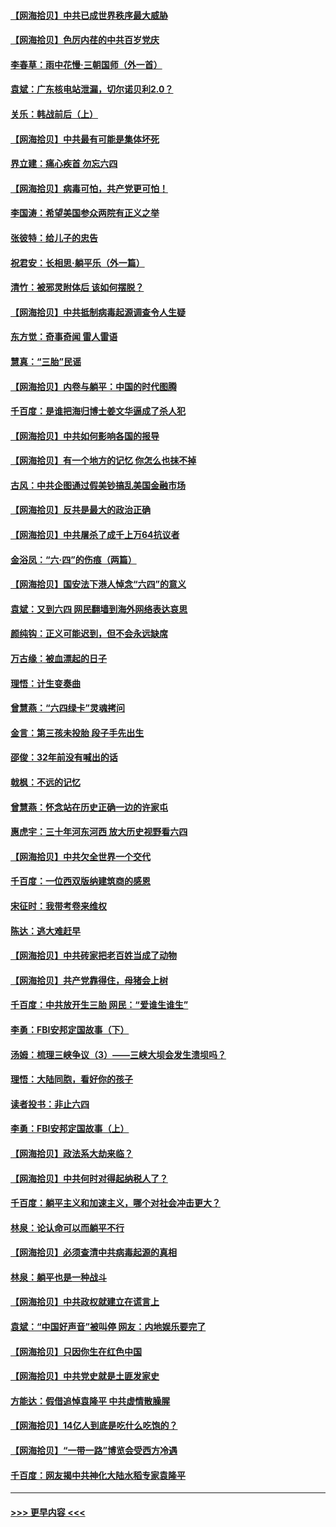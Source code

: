 #### [【网海拾贝】中共已成世界秩序最大威胁](../pages/nsc993/n13028138.md?t=06180351) 
#### [【网海拾贝】色厉内荏的中共百岁党庆](../pages/nsc993/n13025582.md?t=06180351) 
#### [李春草：雨中花慢‧三朝国师（外一首）](../pages/nsc993/n13025567.md?t=06180351) 
#### [袁斌：广东核电站泄漏，切尔诺贝利2.0？](../pages/nsc993/n13025475.md?t=06180351) 
#### [关乐：韩战前后（上）](../pages/nsc993/n13025387.md?t=06180351) 
#### [【网海拾贝】中共最有可能是集体坏死](../pages/nsc993/n13023101.md?t=06180351) 
#### [界立建：痛心疾首 勿忘六四](../pages/nsc993/n13022339.md?t=06180351) 
#### [【网海拾贝】病毒可怕，共产党更可怕！](../pages/nsc993/n13020728.md?t=06180351) 
#### [李国涛：希望美国参众两院有正义之举](../pages/nsc993/n13020674.md?t=06180351) 
#### [张彼特：给儿子的忠告](../pages/nsc993/n13018934.md?t=06180351) 
#### [祝君安：长相思‧躺平乐（外一篇）](../pages/nsc993/n13018923.md?t=06180351) 
#### [清竹：被邪灵附体后 该如何摆脱？](../pages/nsc993/n13018877.md?t=06180351) 
#### [【网海拾贝】中共抵制病毒起源调查令人生疑](../pages/nsc993/n13017785.md?t=06180351) 
#### [东方觉：奇事奇闻 雷人雷语](../pages/nsc993/n13017577.md?t=06180351) 
#### [慧真：“三胎”民谣](../pages/nsc993/n13017394.md?t=06180351) 
#### [【网海拾贝】内卷与躺平：中国的时代图腾](../pages/nsc993/n13016128.md?t=06180351) 
#### [千百度：是谁把海归博士姜文华逼成了杀人犯](../pages/nsc993/n13015218.md?t=06180351) 
#### [【网海拾贝】中共如何影响各国的报导](../pages/nsc993/n13012599.md?t=06180351) 
#### [【网海拾贝】有一个地方的记忆 你怎么也抹不掉](../pages/nsc993/n13009802.md?t=06180351) 
#### [古风：中共企图通过假美钞搞乱美国金融市场](../pages/nsc993/n13009626.md?t=06180351) 
#### [【网海拾贝】反共是最大的政治正确](../pages/nsc993/n13007051.md?t=06180351) 
#### [【网海拾贝】中共屠杀了成千上万64抗议者](../pages/nsc993/n13002713.md?t=06180351) 
#### [金浴凤：“六·四”的伤痕（两篇）](../pages/nsc993/n13001719.md?t=06180351) 
#### [【网海拾贝】国安法下港人悼念“六四”的意义](../pages/nsc993/n13001039.md?t=06180351) 
#### [袁斌：又到六四 网民翻墙到海外网络表达哀思](../pages/nsc993/n13000995.md?t=06180351) 
#### [颜纯钩：正义可能迟到，但不会永远缺席](../pages/nsc993/n13000920.md?t=06180351) 
#### [万古缘：被血漂起的日子](../pages/nsc993/n13000914.md?t=06180351) 
#### [理悟：计生变奏曲](../pages/nsc993/n13000414.md?t=06180351) 
#### [曾慧燕：“六四绿卡”灵魂拷问](../pages/nsc993/n13000277.md?t=06180351) 
#### [金言：第三孩未投胎 段子手先出生](../pages/nsc993/n13000215.md?t=06180351) 
#### [邵俊：32年前没有喊出的话](../pages/nsc993/n13000181.md?t=06180351) 
#### [戟枫：不远的记忆](../pages/nsc993/n13000121.md?t=06180351) 
#### [曾慧燕：怀念站在历史正确一边的许家屯](../pages/nsc993/n13000073.md?t=06180351) 
#### [惠虎宇：三十年河东河西 放大历史视野看六四](../pages/nsc993/n13000018.md?t=06180351) 
#### [【网海拾贝】中共欠全世界一个交代](../pages/nsc993/n12998706.md?t=06180351) 
#### [千百度：一位西双版纳建筑商的感恩](../pages/nsc993/n12998487.md?t=06180351) 
#### [宋征时：我带考卷来维权](../pages/nsc993/n12994088.md?t=06180351) 
#### [陈达：逃大难赶早](../pages/nsc993/n12993569.md?t=06180351) 
#### [【网海拾贝】中共砖家把老百姓当成了动物](../pages/nsc993/n12993483.md?t=06180351) 
#### [【网海拾贝】共产党靠得住，母猪会上树](../pages/nsc993/n12990730.md?t=06180351) 
#### [千百度：中共放开生三胎 网民：“爱谁生谁生”](../pages/nsc993/n12990644.md?t=06180351) 
#### [李勇：FBI安邦定国故事（下）](../pages/nsc993/n12987854.md?t=06180351) 
#### [汤姆：梳理三峡争议（3）——三峡大坝会发生溃坝吗？](../pages/nsc993/n12989806.md?t=06180351) 
#### [理悟：大陆同胞，看好你的孩子](../pages/nsc993/n12989778.md?t=06180351) 
#### [读者投书：非止六四](../pages/nsc993/n12989673.md?t=06180351) 
#### [李勇：FBI安邦定国故事（上）](../pages/nsc993/n12987749.md?t=06180351) 
#### [【网海拾贝】政法系大劫来临？](../pages/nsc993/n12987596.md?t=06180351) 
#### [【网海拾贝】中共何时对得起纳税人了？](../pages/nsc993/n12985578.md?t=06180351) 
#### [千百度：躺平主义和加速主义，哪个对社会冲击更大？](../pages/nsc993/n12985512.md?t=06180351) 
#### [林泉：论认命可以而躺平不行](../pages/nsc993/n12985505.md?t=06180351) 
#### [【网海拾贝】必须查清中共病毒起源的真相](../pages/nsc993/n12984276.md?t=06180351) 
#### [林泉：躺平也是一种战斗](../pages/nsc993/n12984194.md?t=06180351) 
#### [【网海拾贝】中共政权就建立在谎言上](../pages/nsc993/n12981880.md?t=06180351) 
#### [袁斌：“中国好声音”被叫停 网友：内地娱乐要完了](../pages/nsc993/n12981826.md?t=06180351) 
#### [【网海拾贝】只因你生在红色中国](../pages/nsc993/n12979096.md?t=06180351) 
#### [【网海拾贝】中共党史就是土匪发家史](../pages/nsc993/n12976478.md?t=06180351) 
#### [方能达：假借追悼袁隆平 中共虚情散臊腥](../pages/nsc993/n12976396.md?t=06180351) 
#### [【网海拾贝】14亿人到底是吃什么吃饱的？](../pages/nsc993/n12974125.md?t=06180351) 
#### [【网海拾贝】“一带一路”博览会受西方冷遇](../pages/nsc993/n12971787.md?t=06180351) 
#### [千百度：网友揭中共神化大陆水稻专家袁隆平](../pages/nsc993/n12971733.md?t=06180351) 

----
#### [ >>> 更早内容 <<< ](../indexes/nsc993-earlier.md)

